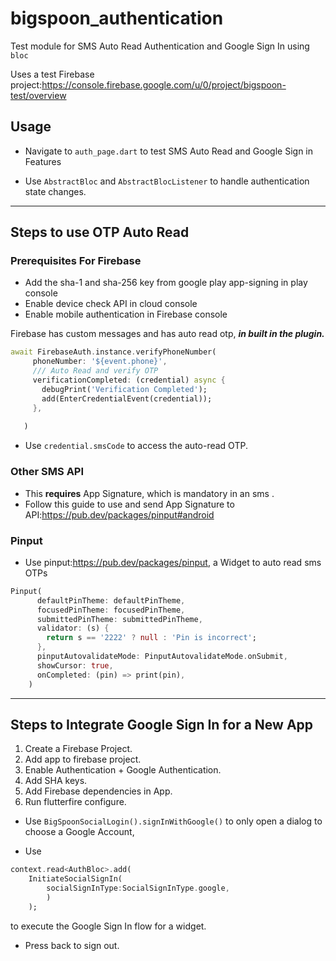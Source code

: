 # bigspoon_authentication

Test module for SMS Auto Read Authentication and Google Sign In using ```bloc```


Uses a test Firebase project:https://console.firebase.google.com/u/0/project/bigspoon-test/overview

## Usage

- Navigate to ```auth_page.dart``` to test SMS Auto Read and Google Sign in Features

- Use ```AbstractBloc``` and ```AbstractBlocListener``` to handle authentication state changes.

---
## Steps to use OTP Auto Read


### Prerequisites For Firebase
- Add the sha-1 and sha-256 key from google play app-signing in play console
- Enable device check API in cloud console
- Enable mobile authentication in Firebase console

 Firebase has custom messages and has auto read otp, ***in built in the plugin.***
 ```dart
 await FirebaseAuth.instance.verifyPhoneNumber(
      phoneNumber: '${event.phone}',
      /// Auto Read and verify OTP
      verificationCompleted: (credential) async {
        debugPrint('Verification Completed');
        add(EnterCredentialEvent(credential));
      },
     
    )
```
- Use ```credential.smsCode``` to access the auto-read OTP.


### Other SMS API
- This **requires** App Signature, which is mandatory in an sms .
- Follow this guide to use and send App Signature to API:https://pub.dev/packages/pinput#android


### Pinput

- Use pinput:https://pub.dev/packages/pinput, a Widget to auto read sms OTPs

```dart
Pinput(
      defaultPinTheme: defaultPinTheme,
      focusedPinTheme: focusedPinTheme,
      submittedPinTheme: submittedPinTheme,
      validator: (s) {
        return s == '2222' ? null : 'Pin is incorrect';
      },
      pinputAutovalidateMode: PinputAutovalidateMode.onSubmit,
      showCursor: true,
      onCompleted: (pin) => print(pin),
    )
```

---

## Steps to Integrate Google Sign In for a New App

1. Create a Firebase Project.
2. Add app to firebase project.
3. Enable Authentication + Google Authentication.
4. Add SHA keys.
5. Add Firebase dependencies in App.
5. Run flutterfire configure.


- Use 
```BigSpoonSocialLogin().signInWithGoogle()```
 to only open a dialog to choose a Google Account,
 
- Use
```dart
context.read<AuthBloc>.add(
    InitiateSocialSignIn(
        socialSignInType:SocialSignInType.google,
        )
    );
``` 
to execute the Google Sign In flow for a widget.



- Press back to sign out.


